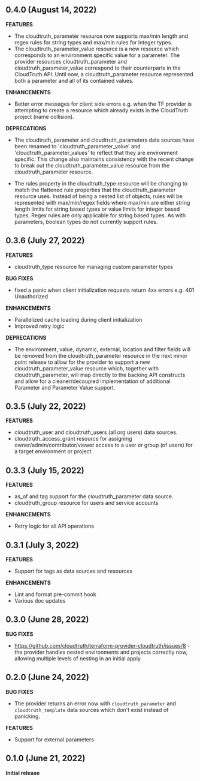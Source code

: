 ## 0.4.0 (August 14, 2022)

**FEATURES**
* The cloudtruth_parameter resource now supports max/min length and regex rules for string types and max/min rules for integer types.
* The cloudtruth_parameter_value resource is a new resource which corresponds to an environment specific value for a parameter. The provider resources cloudtruth_parameter and
cloudtruth_parameter_value correspond to their counterparts in the CloudTruth API. Until now, a cloudtruth_parameter resource represented both a parameter and all of its contained values.

**ENHANCEMENTS**
* Better error messages for client side errors e.g. when the TF provider is attempting to create a resource which already exists in the CloudTruth project (name collision).

**DEPRECATIONS**
* The cloudtruth_parameter and cloudtruth_parameters data sources have been renamed to 'cloudtruth_parameter_value' and 'cloudtruth_parameter_values' to reflect that they are environment
specific. This change also maintains consistency with the recent change to break out the cloudtruth_parameter_value resource from the cloudtruth_parameter resource.

* The rules property in the cloudtruth_type resource will be changing to match the flattened rule properties that the cloudtruth_parameter resource uses. Instead of being a nested
list of objects, rules will be represented with max/min/regex fields where max/min are either string length limits for string based types or value limits for integer based types. Regex
rules are only applicable for string based types. As with parameters, boolean types do not currently support rules.

## 0.3.6 (July 27, 2022)

**FEATURES**
* cloudtruth_type resource for managing custom parameter types

**BUG FIXES**
* fixed a panic when client initialization requests return 4xx errors e.g. 401 Unauthorized

**ENHANCEMENTS**
* Parallelized cache loading during client initialization
* Improved retry logic

**DEPRECATIONS**
* The environment, value, dynamic, external, location and filter fields will be removed from the cloudtruth_parameter resource in the next minor point release to allow for the provider to support a new cloudtruth_parameter_value resource which, together with cloudtruth_parameter, will map directly to the backing API constructs and allow for a cleaner/decoupled implementation of additional Parameter and Parameter Value support.

## 0.3.5 (July 22, 2022)

**FEATURES**
* cloudtruth_user and cloudtruth_users (all org users) data sources.
* cloudtruth_access_grant resource for assigning owner/admin/contributor/viewer access to
a user or group (of users) for a target environment or project

## 0.3.3 (July 15, 2022)

**FEATURES**
* as_of and tag support for the cloudtruth_parameter data source.
* cloudtruth_group resource for users and service accounts

**ENHANCEMENTS**
* Retry logic for all API operations

## 0.3.1 (July 3, 2022)

**FEATURES**
* Support for tags as data sources and resources

**ENHANCEMENTS**
* Lint and format pre-commit hook
* Various doc updates

## 0.3.0 (June 28, 2022)

**BUG FIXES**
* https://github.com/cloudtruth/terraform-provider-cloudtruth/issues/8 - the provider handles nested environments and projects correctly now, allowing multiple levels of nesting in an initial apply.


## 0.2.0 (June 24, 2022)

**BUG FIXES**
* The provider returns an error now with `cloudtruth_parameter` and `cloudtruth_template` data sources which don't exist instead of panicking.

**FEATURES**
* Support for external parameters


## 0.1.0 (June 21, 2022)

**Initial release**

